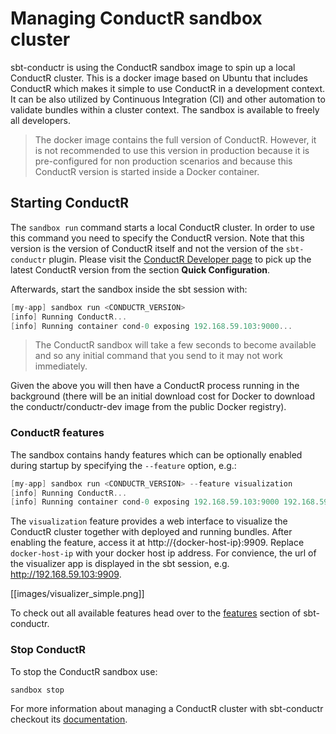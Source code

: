 # Managing ConductR sandbox cluster

sbt-conductr is using the ConductR sandbox image to spin up a local ConductR cluster. This is a docker image based on Ubuntu that includes ConductR which makes it simple to use ConductR in a development context. It can be also utilized by Continuous Integration (CI) and other automation to validate bundles within a cluster context. The sandbox is available to freely all developers.

> The docker image contains the full version of ConductR. However, it is not recommended to use this version in production because it is pre-configured for non production scenarios and because this ConductR version is started inside a Docker container.

## Starting ConductR

The `sandbox run` command starts a local ConductR cluster. In order to use this command you need to specify the ConductR version. Note that this version is the version of ConductR itself and not the version of the `sbt-conductr` plugin. Please visit the [ConductR Developer page](https://www.lightbend.com/product/conductr/developer) to pick up the latest ConductR version from the section **Quick Configuration**.

Afterwards, start the sandbox inside the sbt session with:

```scala
[my-app] sandbox run <CONDUCTR_VERSION>
[info] Running ConductR...
[info] Running container cond-0 exposing 192.168.59.103:9000...
```

> The ConductR sandbox will take a few seconds to become available and so any initial command that you send to it may not work immediately.

Given the above you will then have a ConductR process running in the background (there will be an initial download cost for Docker to download the conductr/conductr-dev image from the public Docker registry).

### ConductR features

The sandbox contains handy features which can be optionally enabled during startup by specifying the `--feature` option, e.g.:
    
```scala
[my-app] sandbox run <CONDUCTR_VERSION> --feature visualization
[info] Running ConductR...
[info] Running container cond-0 exposing 192.168.59.103:9000 192.168.59.103:9909...
```

The `visualization` feature provides a web interface to visualize the ConductR cluster together with deployed and running bundles. After enabling the feature, access it at http://{docker-host-ip}:9909. Replace `docker-host-ip` with your docker host ip address. For convience, the url of the visualizer app is displayed in the sbt session, e.g. http://192.168.59.103:9909.

[[images/visualizer_simple.png]]

To check out all available features head over to the [features](https://github.com/typesafehub/sbt-conductr#features) section of sbt-conductr.

### Stop ConductR

To stop the ConductR sandbox use:

```scala
sandbox stop
```

For more information about managing a ConductR cluster with sbt-conductr checkout its [documentation](https://github.com/typesafehub/sbt-conductr).

